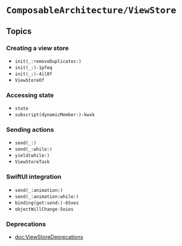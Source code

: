 # ``ComposableArchitecture/ViewStore``

## Topics

### Creating a view store

- ``init(_:removeDuplicates:)``
- ``init(_:)-1pfeq``
- ``init(_:)-4il0f``
- ``ViewStoreOf``

### Accessing state

- ``state``
- ``subscript(dynamicMember:)-kwxk``

### Sending actions

- ``send(_:)``
- ``send(_:while:)``
- ``yield(while:)``
- ``ViewStoreTask``

### SwiftUI integration

- ``send(_:animation:)``
- ``send(_:animation:while:)``
- ``binding(get:send:)-65xes``
- ``objectWillChange-5oies``

### Deprecations

- <doc:ViewStoreDeprecations>
